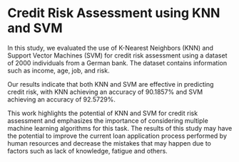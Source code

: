 # Credit Risk Assessment using KNN and SVM
In this study, we evaluated the use of K-Nearest Neighbors (KNN) and Support Vector Machines (SVM) for credit risk assessment using a dataset of 2000 individuals from a German bank. The dataset contains information such as income, age, job, and risk.

Our results indicate that both KNN and SVM are effective in predicting credit risk, with KNN achieving an accuracy of 90.1857% and SVM achieving an accuracy of 92.5729%.

This work highlights the potential of KNN and SVM for credit risk assessment and emphasizes the importance of considering multiple machine learning algorithms for this task. The results of this study may have the potential to improve the current loan application process performed by human resources and decrease the mistakes that may happen due to factors such as lack of knowledge, fatigue and others.
